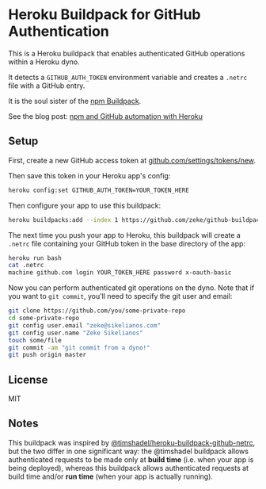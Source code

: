 # Heroku Buildpack for GitHub Authentication

This is a Heroku buildpack that enables authenticated GitHub operations
within a Heroku dyno.

It detects a `GITHUB_AUTH_TOKEN` environment variable and creates a `.netrc`
file with a GitHub entry.

It is the soul sister of the [npm Buildpack](https://github.com/zeke/npm-buildpack).

See the blog post: [npm and GitHub automation with Heroku](http://zeke.sikelianos.com/npm-and-github-automation-with-heroku)

## Setup

First, create a new GitHub access token at
[github.com/settings/tokens/new](https://github.com/settings/tokens/new).

Then save this token in your Heroku app's config:

```sh
heroku config:set GITHUB_AUTH_TOKEN=YOUR_TOKEN_HERE
```

Then configure your app to use this buildpack:

```sh
heroku buildpacks:add --index 1 https://github.com/zeke/github-buildpack
```

The next time you push your app to Heroku, this buildpack will create a
`.netrc` file containing your GitHub token in the base directory of the app:

```sh
heroku run bash
cat .netrc
machine github.com login YOUR_TOKEN_HERE password x-oauth-basic
```

Now you can perform authenticated git operations on the dyno. Note that if
you want to `git commit`, you'll need to specify the git user and email:

```sh
git clone https://github.com/you/some-private-repo
cd some-private-repo
git config user.email "zeke@sikelianos.com"
git config user.name "Zeke Sikelianos"
touch some/file
git commit -am "git commit from a dyno!"
git push origin master
```

## License

MIT

## Notes

This buildpack was inspired by [@timshadel/heroku-buildpack-github-netrc](https://github.com/timshadel/heroku-buildpack-github-netrc),
but the two differ in one significant way: the @timshadel buildpack
allows authenticated requests to be made only at **build time** (i.e. when your app is
being deployed), whereas this buildpack allows authenticated requests at
 build time and/or **run time** (when your app is actually running).
